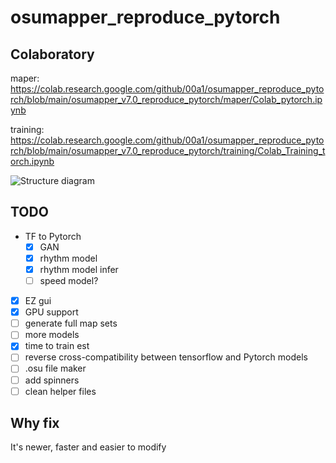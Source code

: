 # osumapper_reproduce_pytorch
 
## Colaboratory

maper: https://colab.research.google.com/github/00a1/osumapper_reproduce_pytorch/blob/main/osumapper_v7.0_reproduce_pytorch/maper/Colab_pytorch.ipynb

training: https://colab.research.google.com/github/00a1/osumapper_reproduce_pytorch/blob/main/osumapper_v7.0_reproduce_pytorch/training/Colab_Training_torch.ipynb

![Structure diagram](https://i.imgur.com/QfImd1k.png)

## TODO

- TF to Pytorch
    - [x] GAN
    - [x] rhythm model
	- [x] rhythm model infer
	- [ ] speed model?
- [x] EZ gui
- [x] GPU support
- [ ] generate full map sets
- [ ] more models
- [x] time to train est
- [ ] reverse cross-compatibility between tensorflow and Pytorch models
- [ ] .osu file maker
- [ ] add spinners
- [ ] clean helper files
## Why fix

It's newer, faster and easier to modify